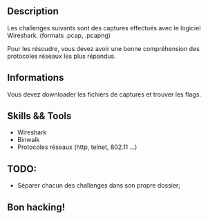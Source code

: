 ## Description
Les challenges suivants sont des captures effectués avec le logiciel Wireshark. (formats .pcap, .pcapng)

Pour les résoudre, vous devez avoir une bonne compréhension des protocoles réseaux les plus répandus.

## Informations
Vous devez downloader les fichiers de captures et trouver les flags.

## Skills && Tools
- Wireshark
- Binwalk
- Protocoles réseaux (http, telnet, 802.11 ...)

## TODO:
- Séparer chacun des challenges dans son propre dossier;

## **Bon hacking!**
